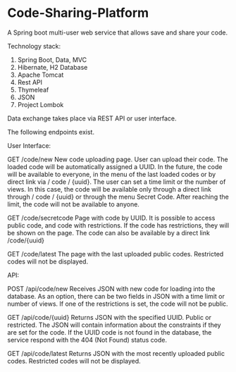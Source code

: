 # Code-Sharing-Platform
A Spring boot multi-user web service that allows save and share your code.

Technology stack:
1) Spring Boot, Data, MVC
2) Hibernate, H2 Database
3) Apache Tomcat
3) Rest API
4) Thymeleaf
5) JSON
6) Project Lombok

Data exchange takes place via REST API or user interface.

The following endpoints exist.

User Interface:

GET /code/new 
New code uploading page. User can upload their code. The loaded code will be automatically assigned a UUID. In the future, the code will be available to everyone, 
in the menu of the last loaded codes or by direct link via / code / {uuid}.
The user can set a time limit or the number of views. In this case, the code will be available only through a direct link through / code / {uuid} or through the menu Secret Code.
After reaching the limit, the code will not be available to anyone.

GET /code/secretcode
Page with code by UUID. It is possible to access public code, and code with restrictions. If the code has restrictions, they will be shown on the page.
The code can also be available by a direct link /code/{uuid}

GET /code/latest
The page with the last uploaded public codes. Restricted codes will not be displayed.

API:

POST /api/code/new
Receives JSON with new code for loading into the database. As an option, there can be two fields in JSON with a time limit or number of views.
If one of the restrictions is set, the code will not be public.

GET /api/code/{uuid}
Returns JSON with the specified UUID. Public or restricted. The JSON will contain information about the constraints if they are set for the code.
If the UUID code is not found in the database, the service respond with the 404 (Not Found) status code.

GET /api/code/latest 
Returns JSON with the most recently uploaded public codes. Restricted codes will not be displayed.
